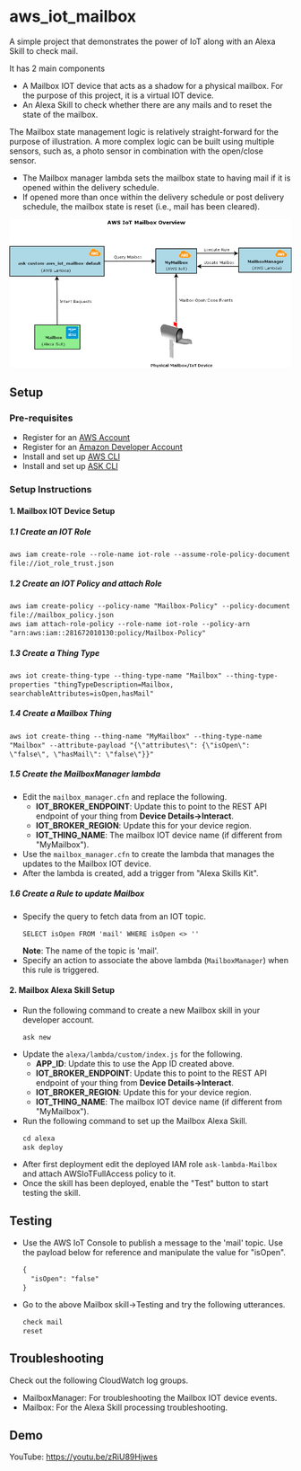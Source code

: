 # aws_iot_mailbox
A simple project that demonstrates the power of IoT along with an Alexa Skill to check mail.

It has 2 main components
- A Mailbox IOT device that acts as a shadow for a physical mailbox. For the purpose of this project, it is a virtual IOT device.
- An Alexa Skill to check whether there are any mails and to reset the state of the mailbox.

The Mailbox state management logic is relatively straight-forward for the purpose of illustration. A more complex logic can be built using multiple sensors,
such as, a photo sensor in combination with the open/close sensor.
- The Mailbox manager lambda sets the mailbox state to having mail if it is opened within the delivery schedule.
- If opened more than once within the delivery schedule or post delivery schedule, the mailbox state is reset (i.e., mail has been cleared). 

![AWS IoT Mailbox Overview](docs/AWS_IoT_Mailbox_Overview.png?raw=true "AWS IoT Mailbox Overview") 

## Setup

### Pre-requisites
- Register for an [AWS Account](https://aws.amazon.com/)
- Register for an [Amazon Developer Account](https://developer.amazon.com/)
- Install and set up [AWS CLI](http://docs.aws.amazon.com/lambda/latest/dg/setup-awscli.html)
- Install and set up [ASK CLI](https://developer.amazon.com/docs/smapi/quick-start-alexa-skills-kit-command-line-interface.html)


### Setup Instructions
#### 1. Mailbox IOT Device Setup

##### 1.1 Create an IOT Role
```
aws iam create-role --role-name iot-role --assume-role-policy-document file://iot_role_trust.json
```

##### 1.2 Create an IOT Policy and attach Role
```
aws iam create-policy --policy-name "Mailbox-Policy" --policy-document file://mailbox_policy.json
aws iam attach-role-policy --role-name iot-role --policy-arn "arn:aws:iam::281672010130:policy/Mailbox-Policy"
```

##### 1.3 Create a Thing Type
```
aws iot create-thing-type --thing-type-name "Mailbox" --thing-type-properties "thingTypeDescription=Mailbox, searchableAttributes=isOpen,hasMail"
```

##### 1.4 Create a Mailbox Thing
```
aws iot create-thing --thing-name "MyMailbox" --thing-type-name "Mailbox" --attribute-payload "{\"attributes\": {\"isOpen\": \"false\", \"hasMail\": \"false\"}}"
```

##### 1.5 Create the MailboxManager lambda

- Edit the ```mailbox_manager.cfn``` and replace the following.
  - **IOT_BROKER_ENDPOINT**: Update this to point to the REST API endpoint of your thing from **Device Details->Interact**.
  - **IOT_BROKER_REGION**: Update this for your device region.
  - **IOT_THING_NAME**: The mailbox IOT device name (if different from "MyMailbox").
- Use the ```mailbox_manager.cfn``` to create the lambda that manages the updates to the Mailbox IOT device.
- After the lambda is created, add a trigger from "Alexa Skills Kit". 

##### 1.6 Create a Rule to update Mailbox

- Specify the query to fetch data from an IOT topic.
  ```
  SELECT isOpen FROM 'mail' WHERE isOpen <> ''
  ```
  __Note__: The name of the topic is 'mail'.
- Specify an action to associate the above lambda (```MailboxManager```) when this rule is triggered.


#### 2. Mailbox Alexa Skill Setup

- Run the following command to create a new Mailbox skill in your developer account.
  ```
  ask new
  ```
- Update the ```alexa/lambda/custom/index.js``` for the following.
  - **APP_ID**: Update this to use the App ID created above.
  - **IOT_BROKER_ENDPOINT**: Update this to point to the REST API endpoint of your thing from **Device Details->Interact**.
  - **IOT_BROKER_REGION**: Update this for your device region.
  - **IOT_THING_NAME**: The mailbox IOT device name (if different from "MyMailbox").
- Run the following command to set up the Mailbox Alexa Skill.
  ```
  cd alexa
  ask deploy
  ```
- After first deployment edit the deployed IAM role ```ask-lambda-Mailbox``` and attach AWSIoTFullAccess policy to it.
- Once the skill has been deployed, enable the "Test" button to start testing the skill.


## Testing

- Use the AWS IoT Console to publish a message to the 'mail' topic. Use the payload below for reference and manipulate the value for "isOpen".
  ```
  {
    "isOpen": "false"
  }
  ```
- Go to the above Mailbox skill->Testing and try the following utterances.
  ```
  check mail
  reset
  ```

## Troubleshooting

Check out the following CloudWatch log groups.

- MailboxManager: For troubleshooting the Mailbox IOT device events.
- Mailbox: For the Alexa Skill processing troubleshooting.

## Demo
YouTube: https://youtu.be/zRiU89Hjwes
